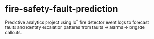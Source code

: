 # fire-safety-fault-prediction
Predictive analytics project using IoT fire detector event logs to forecast faults and identify escalation patterns from faults → alarms → brigade callouts.
